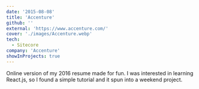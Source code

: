 ```yaml
---
date: '2015-08-08'
title: 'Accenture'
github: ''
external: 'https://www.accenture.com/'
cover: './images/Accenture.webp'
tech:
  - Sitecore
company: 'Accenture'
showInProjects: true
---
```


Online version of my 2016 resume made for fun. I was interested in learning React.js, so I found a simple tutorial and it spun into a weekend project.
